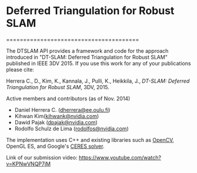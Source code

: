 # Deferred Triangulation for Robust SLAM
=======================================

The DTSLAM API provides a framework and code for the approach introduced in "DT-SLAM: Deferred Triangulation for Robust SLAM" published in IEEE 3DV 2015. If you use this work for any of your publications please cite:

Herrera C., D., Kim, K., Kannala, J., Pulli, K., Heikkila, J., *DT-SLAM: Deferred Triangulation for Robust SLAM*, 3DV, 2015.

Active members and contributors (as of Nov. 2014)
- Daniel Herrera C. (dherrera@ee.oulu.fi)
- Kihwan Kim(kihwank@nvidia.com)
- Dawid Pajak (dpajak@nvidia.com)
- Rodolfo Schulz de Lima (rodolfos@nvidia.com) 


The implementation uses C++ and existing libraries such as [OpenCV](http:\\http://opencv.org), OpenGL ES, and Google's [CERES solver](https://code.google.com/p/ceres-solver/).

Link of our submission video: https://www.youtube.com/watch?v=KPNwVNQP7jM

